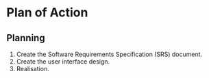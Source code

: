 # Plan of Action

## Planning

1. Create the Software Requirements Specification (SRS) document.
2. Create the user interface design. 
3. Realisation.